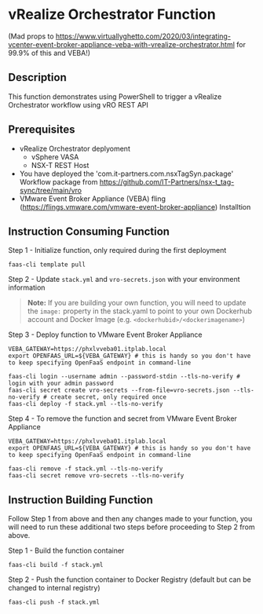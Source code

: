 # vRealize Orchestrator Function 
(Mad props to https://www.virtuallyghetto.com/2020/03/integrating-vcenter-event-broker-appliance-veba-with-vrealize-orchestrator.html for 99.9% of this and VEBA!)

## Description

This function demonstrates using PowerShell to trigger a vRealize Orchestrator workflow using vRO REST API

## Prerequisites
- vRealize Orchestrator deplyoment
	- vSphere VASA
	- NSX-T REST Host
- You have deployed the 'com.it-partners.com.nsxTagSyn.package' Workflow package from https://github.com/IT-Partners/nsx-t_tag-sync/tree/main/vro
- VMware Event Broker Appliance (VEBA) fling (https://flings.vmware.com/vmware-event-broker-appliance) Installtion

## Instruction Consuming Function

Step 1 - Initialize function, only required during the first deployment

```
faas-cli template pull
```

Step 2 - Update `stack.yml` and `vro-secrets.json` with your environment information

> **Note:** If you are building your own function, you will need to update the `image:` property in the stack.yaml to point to your own Dockerhub account and Docker Image (e.g. `<dockerhubid>/<dockerimagename>`)

Step 3 - Deploy function to VMware Event Broker Appliance

```
VEBA_GATEWAY=https://phxlvveba01.itplab.local
export OPENFAAS_URL=${VEBA_GATEWAY} # this is handy so you don't have to keep specifying OpenFaaS endpoint in command-line

faas-cli login --username admin --password-stdin --tls-no-verify # login with your admin password
faas-cli secret create vro-secrets --from-file=vro-secrets.json --tls-no-verify # create secret, only required once
faas-cli deploy -f stack.yml --tls-no-verify
```

Step 4 - To remove the function and secret from VMware Event Broker Appliance

```
VEBA_GATEWAY=https://phxlvveba01.itplab.local
export OPENFAAS_URL=${VEBA_GATEWAY} # this is handy so you don't have to keep specifying OpenFaaS endpoint in command-line

faas-cli remove -f stack.yml --tls-no-verify
faas-cli secret remove vro-secrets --tls-no-verify
```

## Instruction Building Function

Follow Step 1 from above and then any changes made to your function, you will need to run these additional two steps before proceeding to Step 2 from above.

Step 1 - Build the function container

```
faas-cli build -f stack.yml
```

Step 2 - Push the function container to Docker Registry (default but can be changed to internal registry)

```
faas-cli push -f stack.yml
```
